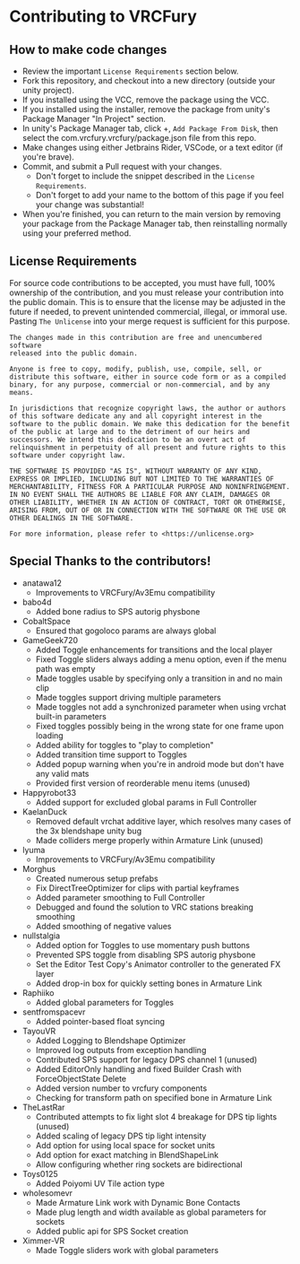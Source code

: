 # Contributing to VRCFury

## How to make code changes

* Review the important `License Requirements` section below.
* Fork this repository, and checkout into a new directory (outside your unity project).
* If you installed using the VCC, remove the package using the VCC.
* If you installed using the installer, remove the package from unity's Package Manager "In Project" section.
* In unity's Package Manager tab, click +, `Add Package From Disk`, then select the com.vrcfury.vrcfury/package.json file from this repo.
* Make changes using either Jetbrains Rider, VSCode, or a text editor (if you're brave).
* Commit, and submit a Pull request with your changes.
  * Don't forget to include the snippet described in the `License Requirements`.
  * Don't forget to add your name to the bottom of this page if you feel your change was substantial!
* When you're finished, you can return to the main version by removing your package from the Package Manager tab, then reinstalling normally using your preferred method.

## License Requirements

For source code contributions to be accepted, you must have full, 100% ownership of the contribution, and you must release your contribution into the public domain. This is to ensure that the license may be adjusted in the future if needed, to prevent unintended commercial, illegal, or immoral use. Pasting `The Unlicense` into your merge request is sufficient for this purpose.

```
The changes made in this contribution are free and unencumbered software
released into the public domain.

Anyone is free to copy, modify, publish, use, compile, sell, or
distribute this software, either in source code form or as a compiled
binary, for any purpose, commercial or non-commercial, and by any
means.

In jurisdictions that recognize copyright laws, the author or authors
of this software dedicate any and all copyright interest in the
software to the public domain. We make this dedication for the benefit
of the public at large and to the detriment of our heirs and
successors. We intend this dedication to be an overt act of
relinquishment in perpetuity of all present and future rights to this
software under copyright law.

THE SOFTWARE IS PROVIDED "AS IS", WITHOUT WARRANTY OF ANY KIND,
EXPRESS OR IMPLIED, INCLUDING BUT NOT LIMITED TO THE WARRANTIES OF
MERCHANTABILITY, FITNESS FOR A PARTICULAR PURPOSE AND NONINFRINGEMENT.
IN NO EVENT SHALL THE AUTHORS BE LIABLE FOR ANY CLAIM, DAMAGES OR
OTHER LIABILITY, WHETHER IN AN ACTION OF CONTRACT, TORT OR OTHERWISE,
ARISING FROM, OUT OF OR IN CONNECTION WITH THE SOFTWARE OR THE USE OR
OTHER DEALINGS IN THE SOFTWARE.

For more information, please refer to <https://unlicense.org>
```

## Special Thanks to the contributors!

* anatawa12
  * Improvements to VRCFury/Av3Emu compatibility
* babo4d
  * Added bone radius to SPS autorig physbone
* CobaltSpace
  * Ensured that gogoloco params are always global
* GameGeek720
  * Added Toggle enhancements for transitions and the local player
  * Fixed Toggle sliders always adding a menu option, even if the menu path was empty
  * Made toggles usable by specifying only a transition in and no main clip
  * Made toggles support driving multiple parameters
  * Made toggles not add a synchronized parameter when using vrchat built-in parameters
  * Fixed toggles possibly being in the wrong state for one frame upon loading
  * Added ability for toggles to "play to completion"
  * Added transition time support to Toggles
  * Added popup warning when you're in android mode but don't have any valid mats
  * Provided first version of reorderable menu items (unused)
* Happyrobot33
  * Added support for excluded global params in Full Controller
* KaelanDuck
  * Removed default vrchat additive layer, which resolves many cases of the 3x blendshape unity bug
  * Made colliders merge properly within Armature Link (unused)
* lyuma
  * Improvements to VRCFury/Av3Emu compatibility
* Morghus
  * Created numerous setup prefabs
  * Fix DirectTreeOptimizer for clips with partial keyframes
  * Added parameter smoothing to Full Controller
  * Debugged and found the solution to VRC stations breaking smoothing
  * Added smoothing of negative values
* nullstalgia
  * Added option for Toggles to use momentary push buttons
  * Prevented SPS toggle from disabling SPS autorig physbone
  * Set the Editor Test Copy's Animator controller to the generated FX layer
  * Added drop-in box for quickly setting bones in Armature Link
* Raphiiko
  * Added global parameters for Toggles
* sentfromspacevr
  * Added pointer-based float syncing
* TayouVR
  * Added Logging to Blendshape Optimizer
  * Improved log outputs from exception handling
  * Contributed SPS support for legacy DPS channel 1 (unused)
  * Added EditorOnly handling and fixed Builder Crash with ForceObjectState Delete
  * Added version number to vrcfury components
  * Checking for transform path on specified bone in Armature Link
* TheLastRar
  * Contributed attempts to fix light slot 4 breakage for DPS tip lights (unused)
  * Added scaling of legacy DPS tip light intensity
  * Add option for using local space for socket units
  * Add option for exact matching in BlendShapeLink
  * Allow configuring whether ring sockets are bidirectional
* Toys0125
  * Added Poiyomi UV Tile action type
* wholesomevr
  * Made Armature Link work with Dynamic Bone Contacts
  * Made plug length and width available as global parameters for sockets
  * Added public api for SPS Socket creation
* Ximmer-VR
  * Made Toggle sliders work with global parameters
